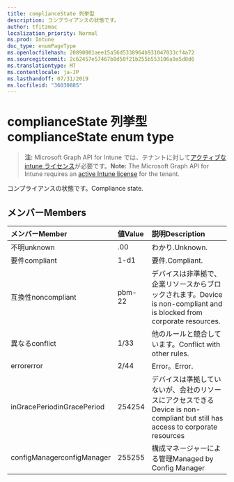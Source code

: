 ```yaml
---
title: complianceState 列挙型
description: コンプライアンスの状態です。
author: tfitzmac
localization_priority: Normal
ms.prod: Intune
doc_type: enumPageType
ms.openlocfilehash: 20890001aee15a56d5338964b931047033cf4a72
ms.sourcegitcommit: 2c62457e57467b8d50f21b255b553106a9a5d8d6
ms.translationtype: MT
ms.contentlocale: ja-JP
ms.lasthandoff: 07/31/2019
ms.locfileid: "36030885"
---
```

# <a name="compliancestate-enum-type"></a><span data-ttu-id="de360-103">complianceState 列挙型</span><span class="sxs-lookup"><span data-stu-id="de360-103">complianceState enum type</span></span>

> <span data-ttu-id="de360-104">**注:** Microsoft Graph API for Intune では、テナントに対して[アクティブな intune ライセンス](https://go.microsoft.com/fwlink/?linkid=839381)が必要です。</span><span class="sxs-lookup"><span data-stu-id="de360-104">**Note:** The Microsoft Graph API for Intune requires an [active Intune license](https://go.microsoft.com/fwlink/?linkid=839381) for the tenant.</span></span>

<span data-ttu-id="de360-105">コンプライアンスの状態です。</span><span class="sxs-lookup"><span data-stu-id="de360-105">Compliance state.</span></span>

## <a name="members"></a><span data-ttu-id="de360-106">メンバー</span><span class="sxs-lookup"><span data-stu-id="de360-106">Members</span></span>
|<span data-ttu-id="de360-107">メンバー</span><span class="sxs-lookup"><span data-stu-id="de360-107">Member</span></span>|<span data-ttu-id="de360-108">値</span><span class="sxs-lookup"><span data-stu-id="de360-108">Value</span></span>|<span data-ttu-id="de360-109">説明</span><span class="sxs-lookup"><span data-stu-id="de360-109">Description</span></span>|
|:---|:---|:---|
|<span data-ttu-id="de360-110">不明</span><span class="sxs-lookup"><span data-stu-id="de360-110">unknown</span></span>|<span data-ttu-id="de360-111">.0</span><span class="sxs-lookup"><span data-stu-id="de360-111">0</span></span>|<span data-ttu-id="de360-112">わかり.</span><span class="sxs-lookup"><span data-stu-id="de360-112">Unknown.</span></span>|
|<span data-ttu-id="de360-113">要件</span><span class="sxs-lookup"><span data-stu-id="de360-113">compliant</span></span>|<span data-ttu-id="de360-114">1-d</span><span class="sxs-lookup"><span data-stu-id="de360-114">1</span></span>|<span data-ttu-id="de360-115">要件.</span><span class="sxs-lookup"><span data-stu-id="de360-115">Compliant.</span></span>|
|<span data-ttu-id="de360-116">互換性</span><span class="sxs-lookup"><span data-stu-id="de360-116">noncompliant</span></span>|<span data-ttu-id="de360-117">pbm-2</span><span class="sxs-lookup"><span data-stu-id="de360-117">2</span></span>|<span data-ttu-id="de360-118">デバイスは非準拠で、企業リソースからブロックされます。</span><span class="sxs-lookup"><span data-stu-id="de360-118">Device is non-compliant and is blocked from corporate resources.</span></span>|
|<span data-ttu-id="de360-119">異なる</span><span class="sxs-lookup"><span data-stu-id="de360-119">conflict</span></span>|<span data-ttu-id="de360-120">1/3</span><span class="sxs-lookup"><span data-stu-id="de360-120">3</span></span>|<span data-ttu-id="de360-121">他のルールと競合しています。</span><span class="sxs-lookup"><span data-stu-id="de360-121">Conflict with other rules.</span></span>|
|<span data-ttu-id="de360-122">error</span><span class="sxs-lookup"><span data-stu-id="de360-122">error</span></span>|<span data-ttu-id="de360-123">2/4</span><span class="sxs-lookup"><span data-stu-id="de360-123">4</span></span>|<span data-ttu-id="de360-124">Error。</span><span class="sxs-lookup"><span data-stu-id="de360-124">Error.</span></span>|
|<span data-ttu-id="de360-125">inGracePeriod</span><span class="sxs-lookup"><span data-stu-id="de360-125">inGracePeriod</span></span>|<span data-ttu-id="de360-126">254</span><span class="sxs-lookup"><span data-stu-id="de360-126">254</span></span>|<span data-ttu-id="de360-127">デバイスは準拠していないが、会社のリソースにアクセスできる</span><span class="sxs-lookup"><span data-stu-id="de360-127">Device is non-compliant but still has access to corporate resources</span></span>|
|<span data-ttu-id="de360-128">configManager</span><span class="sxs-lookup"><span data-stu-id="de360-128">configManager</span></span>|<span data-ttu-id="de360-129">255</span><span class="sxs-lookup"><span data-stu-id="de360-129">255</span></span>|<span data-ttu-id="de360-130">構成マネージャーによる管理</span><span class="sxs-lookup"><span data-stu-id="de360-130">Managed by Config Manager</span></span>|



